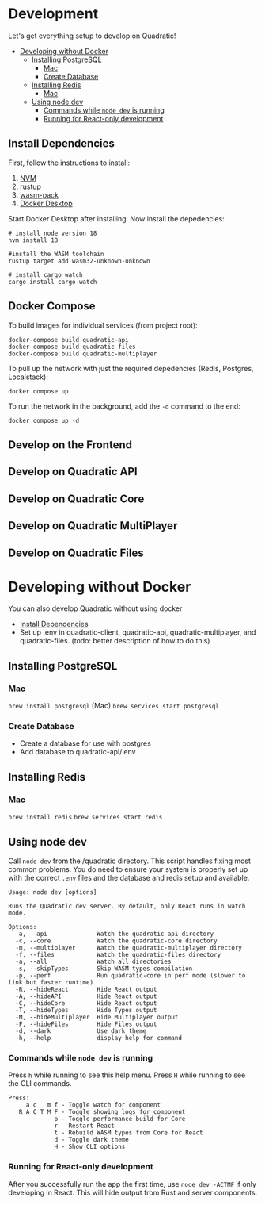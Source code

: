 <!-- omit in toc -->
# Development

Let's get everything setup to develop on Quadratic!

- [Developing without Docker](#developing-without-docker)
  - [Installing PostgreSQL](#installing-postgresql)
    - [Mac](#mac)
    - [Create Database](#create-database)
  - [Installing Redis](#installing-redis)
    - [Mac](#mac-1)
  - [Using node dev](#using-node-dev)
    - [Commands while `node dev` is running](#commands-while-node-dev-is-running)
    - [Running for React-only development](#running-for-react-only-development)


## Install Dependencies

First, follow the instructions to install:

1. [NVM](https://github.com/nvm-sh/nvm)
1. [rustup](https://www.rust-lang.org/tools/install)
1. [wasm-pack](https://rustwasm.github.io/wasm-pack/installer/)
1. [Docker Desktop](https://docs.docker.com/desktop/)

Start Docker Desktop after installing.  Now install the depedencies:

```shell
# install node version 18
nvm install 18

#install the WASM toolchain
rustup target add wasm32-unknown-unknown

# install cargo watch
cargo install cargo-watch
```

## Docker Compose

To build images for individual services (from project root):

```shell
docker-compose build quadratic-api
docker-compose build quadratic-files
docker-compose build quadratic-multiplayer
```


To pull up the network with just the required depedencies (Redis, Postgres, Localstack):

```shell
docker compose up
```

To run the network in the background, add the `-d` command to the end:

```shell
docker compose up -d
```

## Develop on the Frontend

## Develop on Quadratic API

## Develop on Quadratic Core

## Develop on Quadratic MultiPlayer

## Develop on Quadratic Files

# Developing without Docker

You can also develop Quadratic without using docker

- [Install Dependencies](#install-dependencies)
- Set up .env in quadratic-client, quadratic-api, quadratic-multiplayer, and quadratic-files. (todo: better description of how to do this)

## Installing PostgreSQL

### Mac

`brew install postgresql` (Mac)
`brew services start postgresql`

### Create Database

- Create a database for use with postgres
- Add database to quadratic-api/.env

## Installing Redis

### Mac

`brew install redis`
`brew services start redis`

## Using node dev

Call `node dev` from the /quadratic directory. This script handles fixing most common problems. You do need to ensure your system is properly set up with the correct `.env` files and the database and redis setup and available.

```
Usage: node dev [options]

Runs the Quadratic dev server. By default, only React runs in watch mode.

Options:
  -a, --api              Watch the quadratic-api directory
  -c, --core             Watch the quadratic-core directory
  -m, --multiplayer      Watch the quadratic-multiplayer directory
  -f, --files            Watch the quadratic-files directory
  -a, --all              Watch all directories
  -s, --skipTypes        Skip WASM types compilation
  -p, --perf             Run quadratic-core in perf mode (slower to link but faster runtime)
  -R, --hideReact        Hide React output
  -A, --hideAPI          Hide React output
  -C, --hideCore         Hide React output
  -T, --hideTypes        Hide Types output
  -M, --hideMultiplayer  Hide Multiplayer output
  -F, --hideFiles        Hide Files output
  -d, --dark             Use dark theme
  -h, --help             display help for command
```

### Commands while `node dev` is running

Press `h` while running to see this help menu. Press `H` while running to see the CLI commands.

```
Press:
     a c   m f - Toggle watch for component
   R A C T M F - Toggle showing logs for component
             p - Toggle performance build for Core
             r - Restart React
             t - Rebuild WASM types from Core for React
             d - Toggle dark theme
             H - Show CLI options
```

### Running for React-only development

After you successfully run the app the first time, use `node dev -ACTMF` if only developing in React. This will hide output from Rust and server components.